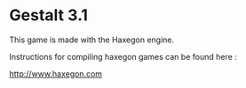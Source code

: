 # Gestalt 3.1

This game is made with the Haxegon engine.  

Instructions for compiling haxegon games can be found here : 

http://www.haxegon.com 
